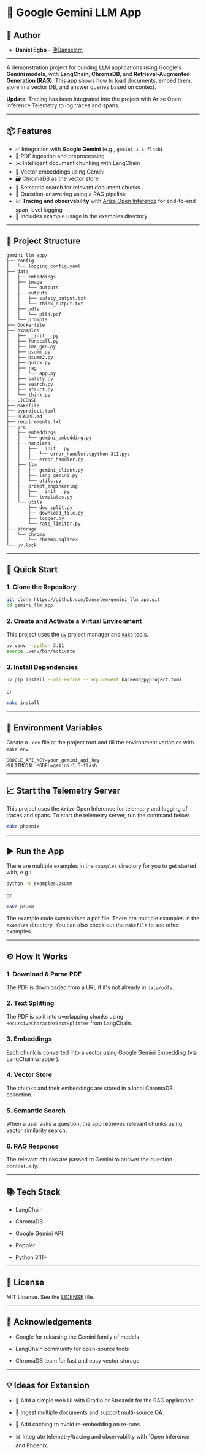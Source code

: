 # 🔮 Google Gemini LLM App

## 👤 Author

- **Daniel Egbo** – [@Danselem](https://github.com/Danselem)

---
A demonstration project for building LLM applications using Google's **Gemini models**, with **LangChain**, **ChromaDB**, and **Retrieval-Augmented Generation (RAG)**. This app shows how to load documents, embed them, store in a vector DB, and answer queries based on context.

**Update**: Tracing has been integrated into the project with Arize Open Inference Telemetry to log traces and spans.



---

## 📦 Features

- ✅ Integration with **Google Gemini** (e.g., `gemini-1.5-flash`)
- 📄 PDF ingestion and preprocessing
- ✂️ Intelligent document chunking with LangChain
- 🧠 Vector embeddings using Gemini
- 🗃️ ChromaDB as the vector store
- 🔎 Semantic search for relevant document chunks
- 💬 Question-answering using a RAG pipeline
- 📈 **Tracing and observability** with [Arize Open Inference](https://github.com/Arize-ai/openinference) for end-to-end span-level logging
- 🧪 Includes example usage in the examples directory

---

## 📁 Project Structure

```text
gemini_llm_app/
├── config
│   └── logging_config.yaml
├── data
│   ├── embeddings
│   ├── image
│   │   └── outputs
│   ├── outputs
│   │   ├── safety_output.txt
│   │   └── think_output.txt
│   ├── pdfs
│   │   └── p554.pdf
│   └── prompts
├── Dockerfile
├── examples
│   ├── __init__.py
│   ├── funccall.py
│   ├── ima_gen.py
│   ├── psumm.py
│   ├── psumm2.py
│   ├── quick.py
│   ├── rag
│   │   └── app.py
│   ├── safety.py
│   ├── search.py
│   ├── struct.py
│   └── think.py
├── LICENSE
├── Makefile
├── pyproject.toml
├── README.md
├── requirements.txt
├── src
│   ├── embeddings
│   │   └── gemini_embedding.py
│   ├── handlers
│   │   ├── __init__.py
│   │   │   └── error_handler.cpython-311.pyc
│   │   └── error_handler.py
│   ├── llm
│   │   ├── gemini_client.py
│   │   ├── lang_gemini.py
│   │   └── utils.py
│   ├── prompt_engineering
│   │   ├── __init__.py
│   │   └── templates.py
│   └── utils
│       ├── doc_split.py
│       ├── download_file.py
│       ├── logger.py
│       └── rate_limiter.py
├── storage
│   └── chroma
│       └── chroma.sqlite3
└── uv.lock
```
---
## 🚀 Quick Start

### 1. Clone the Repository
```bash
git clone https://github.com/Danselem/gemini_llm_app.git
cd gemini_llm_app
```
### 2. Create and Activate a Virtual Environment
This project uses the [`uv`](https://docs.astral.sh/uv/) project manager and [`make`](https://www.gnu.org/software/make/) tools.
```bash
uv venv --python 3.11
source .venv/bin/activate
```
### 3. Install Dependencies
```bash
uv pip install --all-extras --requirement backend/pyproject.toml
```
or
```bash
make install
```
---
## 🔐 Environment Variables
Create a `.env` file at the project root and fill the environment variables with `make env`.
```env
GOOGLE_API_KEY=your_gemini_api_key
MULTIMODAL_MODEL=gemini-1.5-flash
```
---

## 📈 Start the Telemetry Server
This project uses the `Arize` Open Inference for telemetry and logging of traces and spans. To start the telemetry server, run the command below.
```bash
make phoenix
```

---
## ▶️ Run the App
There are multiple examples in the `examples` directory for you to get started with, e.g.:

```bash
python -m examples.psumm
```
or
```bash
make psumm
```
The example code summarises a pdf file. There are multiple examples in the `examples` directory. You can also check out the `Makefile` to see other examples.

---

## ⚙️ How It Works
### 1. Download & Parse PDF
The PDF is downloaded from a URL if it's not already in `data/pdfs`.

### 2. Text Splitting
The PDF is split into overlapping chunks using `RecursiveCharacterTextSplitter` from LangChain.

### 3. Embeddings
Each chunk is converted into a vector using Google Gemini Embedding (via LangChain wrapper).

### 4. Vector Store
The chunks and their embeddings are stored in a local ChromaDB collection.

### 5. Semantic Search
When a user asks a question, the app retrieves relevant chunks using vector similarity search.

### 6. RAG Response
The relevant chunks are passed to Gemini to answer the question contextually.

---
## 📚 Tech Stack
* LangChain

* ChromaDB

* Google Gemini API

* Poppler

* Python 3.11+

---

## 📄 License
MIT License. See the [LICENSE](LICENSE) file.

---

## 🙏 Acknowledgements
* Google for releasing the Gemini family of models

* LangChain community for open-source tools

* ChromaDB team for fast and easy vector storage

---

## 💡 Ideas for Extension
* 🔧 Add a simple web UI with Gradio or Streamlit for the RAG application.

* 📝 Ingest multiple documents and support multi-source QA.

* 🧠 Add caching to avoid re-embedding on re-runs.

* 📊 Integrate telemetry/tracing and observability with `Open Inference and Phoenix.